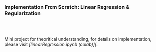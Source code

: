 </br>

### Implementation From Scratch: Linear Regression & Regularization
</br>
</br>

Mini project for theoritical understanding, for details on implementation, please visit _[linearRegression.ipynb (colab)](_.
</br>
</br>
